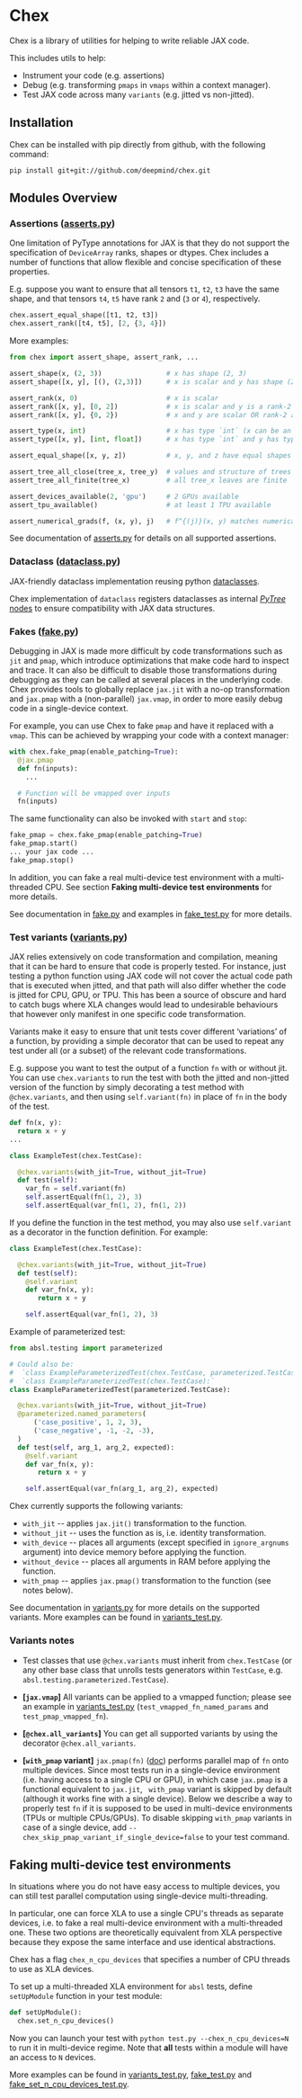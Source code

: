 # Chex

Chex is a library of utilities for helping to write reliable JAX code.

This includes utils to help:

* Instrument your code (e.g. assertions)
* Debug (e.g. transforming `pmaps` in `vmaps` within a context manager).
* Test JAX code across many `variants` (e.g. jitted vs non-jitted).

## Installation

Chex can be installed with pip directly from github, with the following command:

`pip install git+git://github.com/deepmind/chex.git`

## Modules Overview

### Assertions ([asserts.py](https://github.com/deepmind/chex/blob/master/chex/_src/asserts.py))

One limitation of PyType annotations for JAX is that they do not support the
specification of `DeviceArray` ranks, shapes or dtypes. Chex includes a number
of functions that allow flexible and concise specification of these properties.

E.g. suppose you want to ensure that all tensors `t1`, `t2`, `t3` have the same
shape, and that tensors `t4`, `t5` have rank `2` and (`3` or `4`), respectively.

```python
chex.assert_equal_shape([t1, t2, t3])
chex.assert_rank([t4, t5], [2, {3, 4}])
```

More examples:

```python
from chex import assert_shape, assert_rank, ...

assert_shape(x, (2, 3))                # x has shape (2, 3)
assert_shape([x, y], [(), (2,3)])      # x is scalar and y has shape (2, 3)

assert_rank(x, 0)                      # x is scalar
assert_rank([x, y], [0, 2])            # x is scalar and y is a rank-2 array
assert_rank([x, y], {0, 2})            # x and y are scalar OR rank-2 arrays

assert_type(x, int)                    # x has type `int` (x can be an array)
assert_type([x, y], [int, float])      # x has type `int` and y has type `float`

assert_equal_shape([x, y, z])          # x, y, and z have equal shapes

assert_tree_all_close(tree_x, tree_y)  # values and structure of trees match
assert_tree_all_finite(tree_x)         # all tree_x leaves are finite

assert_devices_available(2, 'gpu')     # 2 GPUs available
assert_tpu_available()                 # at least 1 TPU available

assert_numerical_grads(f, (x, y), j)   # f^{(j)}(x, y) matches numerical grads
```

See documentation of [asserts.py](https://github.com/deepmind/chex/blob/master/chex/_src/asserts.py) for details on all supported assertions.

### Dataclass ([dataclass.py](https://github.com/deepmind/chex/blob/master/chex/_src/dataclass.p))

JAX-friendly dataclass implementation reusing python [dataclasses](https://docs.python.org/3/library/dataclasses.html#module-dataclasses).

Chex implementation of `dataclass` registers dataclasses as internal [_PyTree_
nodes](https://jax.readthedocs.io/en/latest/pytrees.html) to ensure
compatibility with JAX data structures.

### Fakes ([fake.py](https://github.com/deepmind/chex/blob/master/chex/_src/fake.py))

Debugging in JAX is made more difficult by code transformations such as `jit`
and `pmap`, which introduce optimizations that make code hard to inspect and
trace. It can also be difficult to disable those transformations during
debugging as they can be called at several places in the underlying
code. Chex provides tools to globally replace `jax.jit` with a no-op
transformation and `jax.pmap` with a (non-parallel) `jax.vmap`, in order to more
easily debug code in a single-device context.

For example, you can use Chex to fake `pmap` and have it replaced with a `vmap`.
This can be achieved by wrapping your code with a context manager:

```python
with chex.fake_pmap(enable_patching=True):
  @jax.pmap
  def fn(inputs):
    ...

  # Function will be vmapped over inputs
  fn(inputs)
```

The same functionality can also be invoked with `start` and `stop`:

```python
fake_pmap = chex.fake_pmap(enable_patching=True)
fake_pmap.start()
... your jax code ...
fake_pmap.stop()
```

In addition, you can fake a real multi-device test environment with a
multi-threaded CPU. See section **Faking multi-device test environments** for
more details.

See documentation in [fake.py](https://github.com/deepmind/chex/blob/master/chex/_src/fake.py) and examples in [fake_test.py](https://github.com/deepmind/chex/blob/master/chex/_src/fake_test.py) for more details.

### Test variants ([variants.py](https://github.com/deepmind/chex/blob/master/chex/_src/variants.py))

JAX relies extensively on code transformation and compilation, meaning that it
can be hard to ensure that code is properly tested. For instance, just testing a
python function using JAX code will not cover the actual code path that is
executed when jitted, and that path will also differ whether the code is jitted
for CPU, GPU, or TPU. This has been a source of obscure and hard to catch bugs
where XLA changes would lead to undesirable behaviours that however only
manifest in one specific code transformation.

Variants make it easy to ensure that unit tests cover different ‘variations’ of
a function, by providing a simple decorator that can be used to repeat any test
under all (or a subset) of the relevant code transformations.

E.g. suppose you want to test the output of a function `fn` with or without jit.
You can use `chex.variants` to run the test with both the jitted and non-jitted
version of the function by simply decorating a test method with
`@chex.variants`, and then using `self.variant(fn)` in place of `fn` in the body
of the test.

```python
def fn(x, y):
  return x + y
...

class ExampleTest(chex.TestCase):

  @chex.variants(with_jit=True, without_jit=True)
  def test(self):
    var_fn = self.variant(fn)
    self.assertEqual(fn(1, 2), 3)
    self.assertEqual(var_fn(1, 2), fn(1, 2))
```

If you define the function in the test method, you may also use `self.variant`
as a decorator in the function definition. For example:

```python
class ExampleTest(chex.TestCase):

  @chex.variants(with_jit=True, without_jit=True)
  def test(self):
    @self.variant
    def var_fn(x, y):
       return x + y

    self.assertEqual(var_fn(1, 2), 3)
```

Example of parameterized test:

```python
from absl.testing import parameterized

# Could also be:
#  `class ExampleParameterizedTest(chex.TestCase, parameterized.TestCase):`
#  `class ExampleParameterizedTest(chex.TestCase):`
class ExampleParameterizedTest(parameterized.TestCase):

  @chex.variants(with_jit=True, without_jit=True)
  @parameterized.named_parameters(
      ('case_positive', 1, 2, 3),
      ('case_negative', -1, -2, -3),
  )
  def test(self, arg_1, arg_2, expected):
    @self.variant
    def var_fn(x, y):
       return x + y

    self.assertEqual(var_fn(arg_1, arg_2), expected)
```

Chex currently supports the following variants:

* `with_jit` -- applies `jax.jit()` transformation to the function.
* `without_jit` -- uses the function as is, i.e. identity transformation.
* `with_device` -- places all arguments (except specified in `ignore_argnums`
   argument) into device memory before applying the function.
* `without_device` -- places all arguments in RAM before applying the function.
* `with_pmap` -- applies `jax.pmap()` transformation to the function (see notes below).

See documentation in [variants.py](https://github.com/deepmind/chex/blob/master/chex/_src/variants.py) for more details on the supported variants.
More examples can be found in [variants_test.py](https://github.com/deepmind/chex/blob/master/chex/_src/variants_test.py).

### Variants notes

* Test classes that use `@chex.variants` must inherit from
`chex.TestCase` (or any other base class that unrolls tests generators
within `TestCase`, e.g. `absl.testing.parameterized.TestCase`).

* **[`jax.vmap`]** All variants can be applied to a vmapped function;
please see an example in [variants_test.py](https://github.com/deepmind/chex/blob/master/chex/_src/variants_test.py) (`test_vmapped_fn_named_params` and
`test_pmap_vmapped_fn`).

* **[`@chex.all_variants`]** You can get all supported variants
by using the decorator `@chex.all_variants`.

* **[`with_pmap` variant]** `jax.pmap(fn)`
([doc](https://jax.readthedocs.io/en/latest/jax.html#jax.pmap)) performs
parallel map of `fn` onto multiple devices. Since most tests run in a
single-device environment (i.e. having access to a single CPU or GPU), in which
case `jax.pmap` is a functional equivalent to `jax.jit`, ` with_pmap` variant is
skipped by default (although it works fine with a single device). Below we
describe  a way to properly test `fn` if it is supposed to be used in
multi-device environments (TPUs or multiple CPUs/GPUs). To disable skipping
`with_pmap` variants in case of a single device, add
`--chex_skip_pmap_variant_if_single_device=false` to your test command.

## Faking multi-device test environments

In situations where you do not have easy access to multiple devices, you can
still test parallel computation using single-device multi-threading.

In particular, one can force XLA to use a single CPU's threads as separate
devices, i.e. to fake a real multi-device environment with a multi-threaded one.
These two options are theoretically equivalent from XLA perspective because they
expose the same interface and use identical abstractions.

Chex has a flag `chex_n_cpu_devices` that specifies a number of CPU threads to
use as XLA devices.

To set up a multi-threaded XLA environment for `absl` tests, define
`setUpModule` function in your test module:

```python
def setUpModule():
  chex.set_n_cpu_devices()
```

Now you can launch your test with `python test.py --chex_n_cpu_devices=N` to run
it in multi-device regime. Note that **all** tests within a module will have an
access to `N` devices.

More examples can be found in [variants_test.py](https://github.com/deepmind/chex/blob/master/chex/_src/variants_test.py), [fake_test.py](https://github.com/deepmind/chex/blob/master/chex/_src/fake_test.py) and [fake_set_n_cpu_devices_test.py](https://github.com/deepmind/chex/blob/master/chex/_src/fake_set_n_cpu_devices_test.py).
